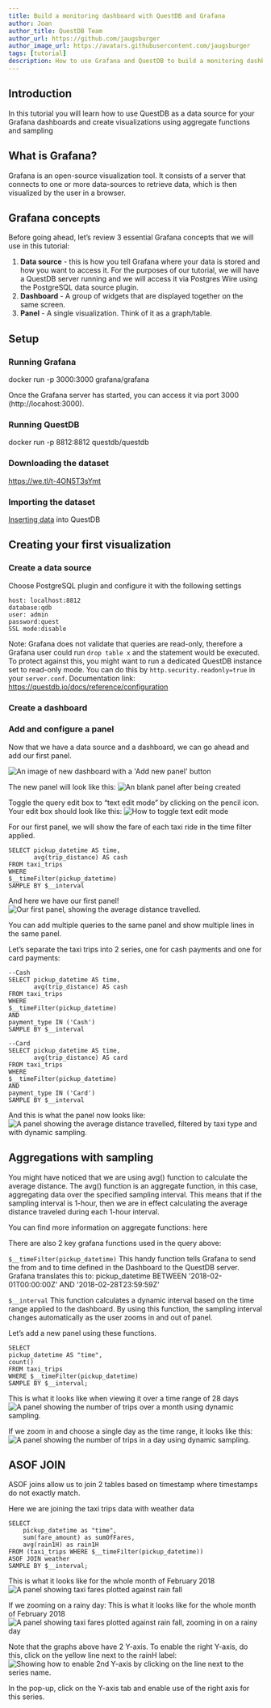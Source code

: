 ```yaml
---
title: Build a monitoring dashboard with QuestDB and Grafana
author: Joan
author_title: QuestDB Team
author_url: https://github.com/jaugsburger
author_image_url: https://avatars.githubusercontent.com/jaugsburger
tags: [tutorial]
description: How to use Grafana and QuestDB to build a monitoring dashboard.
---
```




## Introduction
In this tutorial you will learn how to use QuestDB as a data source for your Grafana dashboards and create visualizations using aggregate functions and sampling

## What is Grafana?
Grafana is an open-source visualization tool. It consists of a server that connects to one or more data-sources to retrieve data, which is then visualized by the user in a browser.

## Grafana concepts
Before going ahead, let’s review 3 essential Grafana concepts that we will use in this tutorial:

1. **Data source** - this is how you tell Grafana where your data is stored and how you want to access it. For the purposes of our tutorial, we will have a QuestDB server running and we will access it via Postgres Wire using the PostgreSQL data source plugin.
2. **Dashboard** - A group of widgets that are displayed together on the same screen.
3. **Panel** - A single visualization. Think of it as a graph/table.

## Setup
### Running Grafana
docker run -p 3000:3000 grafana/grafana

Once the Grafana server has started, you can access it via port 3000 (http://locahost:3000).

### Running QuestDB
docker run -p 8812:8812 questdb/questdb

### Downloading the dataset
https://we.tl/t-4ON5T3sYmt

### Importing the dataset
[Inserting data] into QuestDB

## Creating your first visualization

### Create a data source

Choose PostgreSQL plugin and configure it with the following settings

```
host: localhost:8812
database:qdb
user: admin
password:quest
SSL mode:disable
```

Note: Grafana does not validate that queries are read-only, therefore a Grafana user could run `drop table x` and the statement would be executed. To protect against this, you might want to run a dedicated QuestDB instance set to read-only mode. You can do this by  `http.security.readonly=true` in your `server.conf`. Documentation link: https://questdb.io/docs/reference/configuration

### Create a dashboard

### Add and configure a panel
Now that we have a data source and a dashboard, we can go ahead and add our first panel.

<img
alt="An image of new dashboard with a 'Add new panel' button"
className="screenshot--shadow screenshot--docs"
src="/img/blog/2020-10-19/add-new-panel.png"
/>



The new panel will look like this:
<img
alt="An blank panel after being created"
className="screenshot--shadow screenshot--docs"
src="/img/blog/2020-10-19/blank-panel.png"
/>

Toggle the query edit box to “text edit mode” by clicking on the pencil icon. Your edit box should look like this:
<img
alt="How to toggle text edit mode"
className="screenshot--shadow screenshot--docs"
src="/img/blog/2020-10-19/toggle-text-edit.png"
/>


For our first panel, we will show the fare of each taxi ride in the time filter applied.

```
SELECT pickup_datetime AS time,
       avg(trip_distance) AS cash
FROM taxi_trips
WHERE
$__timeFilter(pickup_datetime)
SAMPLE BY $__interval
```

And here we have our first panel!
<img
alt="Our first panel, showing the average distance travelled."
className="screenshot--shadow screenshot--docs"
src="/img/blog/2020-10-19/first-panel.png"
/>

You can add multiple queries to the same panel and show multiple lines in the same panel.

Let’s separate the taxi trips into 2 series, one for cash payments and one for card payments:
```
--Cash
SELECT pickup_datetime AS time,
       avg(trip_distance) AS cash
FROM taxi_trips
WHERE
$__timeFilter(pickup_datetime)
AND
payment_type IN ('Cash')
SAMPLE BY $__interval
```
```
--Card
SELECT pickup_datetime AS time,
       avg(trip_distance) AS card
FROM taxi_trips
WHERE
$__timeFilter(pickup_datetime)
AND
payment_type IN ('Card')
SAMPLE BY $__interval
```
And this is what the panel now looks like:
<img
alt="A panel showing the average distance travelled, filtered by taxi type and with dynamic sampling."
className="screenshot--shadow screenshot--docs"
src="/img/blog/2020-10-19/panel-filtering-by-taxi-type.png"
/>


## Aggregations with sampling

You might have noticed that we are using avg() function to calculate the average distance. The avg() function is an aggregate function, in this case, aggregating data over the specified sampling interval. This means that if the sampling interval is 1-hour, then we are in effect calculating the average distance traveled during each 1-hour interval.

You can find more information on aggregate functions: here

There are also 2 key grafana functions used in the query above:

`$__timeFilter(pickup_datetime)`
This handy function tells Grafana to send the from and to time defined in the Dashboard to the QuestDB server.  Grafana translates this to:
pickup_datetime BETWEEN '2018-02-01T00:00:00Z' AND '2018-02-28T23:59:59Z'

`$__interval`
This function calculates a dynamic interval based on the time range applied to the dashboard. By using this function, the sampling interval changes automatically as the user zooms in and out of panel.

Let’s add a new panel using these functions.

```
SELECT
pickup_datetime AS "time",
count()
FROM taxi_trips
WHERE $__timeFilter(pickup_datetime)
SAMPLE BY $__interval;
```

This is what it looks like when viewing it over a time range of 28 days
<img
alt="A panel showing the number of trips over a month using dynamic sampling."
className="screenshot--shadow screenshot--docs"
src="/img/blog/2020-10-19/panel-count-of-taxi-trips-in-whole-month.png"
/>

If we zoom in and choose a single day as the time range, it looks like this:
<img
alt="A panel showing the number of trips in a day using dynamic sampling."
className="screenshot--shadow screenshot--docs"
src="/img/blog/2020-10-19/panel-count-of-taxi-trips-in-a-day.png"
/>



## ASOF JOIN

ASOF joins allow us to join 2 tables based on timestamp where timestamps do not exactly match.

Here we are joining the taxi trips data with weather data

```
SELECT
    pickup_datetime as "time",
    sum(fare_amount) as sumOfFares,
    avg(rain1H) as rain1H
FROM (taxi_trips WHERE $__timeFilter(pickup_datetime))
ASOF JOIN weather
SAMPLE BY $__interval;
```

This is what it looks like for the whole month of February 2018
<img
alt="A panel showing taxi fares plotted against rain fall"
className="screenshot--shadow screenshot--docs"
src="/img/blog/2020-10-19/panel-taxi-fares-and-rain.png"
/>


If we zooming on a rainy day:
This is what it looks like for the whole month of February 2018
<img
alt="A panel showing taxi fares plotted against rain fall, zooming in on a rainy day"
className="screenshot--shadow screenshot--docs"
src="/img/blog/2020-10-19/panel-taxi-fares-and-rain-on-a-rainy-day.png"
/>



Note that the graphs above have 2 Y-axis. To enable the right Y-axis, do this, click on the yellow line next to the rainH label:
<img
alt="Showing how to enable 2nd Y-axis by clicking on the line next to the series name."
className="screenshot--shadow screenshot--docs"
src="/img/blog/2020-10-19/enabling-2nd-y-axis.png"
/>


In the pop-up, click on the Y-axis tab and enable use of the right axis for this series.


[Inserting data]: https://questdb.io/docs/develop/insert-data